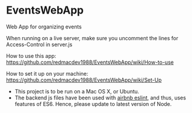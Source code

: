 # EventsWebApp
Web App for organizing events 

When running on a live server, make sure you uncomment the lines for Access-Control in server.js

How to use this app: https://github.com/redmacdev1988/EventsWebApp/wiki/How-to-use

How to set it up on your machine: https://github.com/redmacdev1988/EventsWebApp/wiki/Set-Up


<ul>
<li>This project is to be run on a Mac OS X, or Ubuntu.</li>
<li>The backend js files have been used with <a href='https://github.com/airbnb/javascript/tree/master/packages/eslint-config-airbnb'>airbnb eslint</a>, and thus, uses features of ES6. 
Hence, please update to latest version of Node.</li>
</ul>
